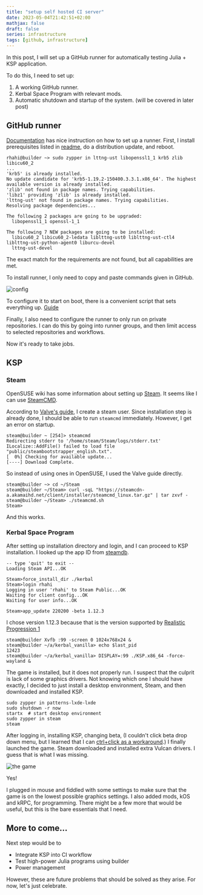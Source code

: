 ```yaml
---
title: "setup self hosted CI server"
date: 2023-05-04T21:42:51+02:00
mathjax: false
draft: false
series: infrastructure
tags: [github, infrastructure]
---
```


In this post, I will set up a GitHub runner for automatically testing Julia + KSP application.

To do this, I need to set up:

1. A working GitHub runner.
1. Kerbal Space Program with relevant mods.
1. Automatic shutdown and startup of the system. (will be covered in later post)

## GitHub runner

[Documentation](https://docs.github.com/en/actions/hosting-your-own-runners/managing-self-hosted-runners/adding-self-hosted-runners) has nice instruction on how to set up a runner. First, I install prerequisites listed in [readme](https://github.com/actions/runner), do a distribution update, and reboot.

```shell
rhahi@builder ~> sudo zypper in lttng-ust libopenssl1_1 krb5 zlib libicu60_2
...
'krb5' is already installed.
No update candidate for 'krb5-1.19.2-150400.3.3.1.x86_64'. The highest available version is already installed.
'zlib' not found in package names. Trying capabilities.
'libz1' providing 'zlib' is already installed.
'lttng-ust' not found in package names. Trying capabilities.
Resolving package dependencies...

The following 2 packages are going to be upgraded:
  libopenssl1_1 openssl-1_1

The following 7 NEW packages are going to be installed:
  libicu60_2 libicu60_2-ledata liblttng-ust0 liblttng-ust-ctl4 liblttng-ust-python-agent0 liburcu-devel
  lttng-ust-devel
```

The exact match for the requirements are not found, but all capabilities are met.

To install runner, I only need to copy and paste commands given in GitHub.

![config](/images/runner/configure.png)

To configure it to start on boot, there is a convenient script that sets everything up. [Guide](https://docs.github.com/en/actions/hosting-your-own-runners/managing-self-hosted-runners/configuring-the-self-hosted-runner-application-as-a-service)

Finally, I also need to configure the runner to only run on private repositories. I can do this by going into runner groups, and then limit access to selected repositories and workflows.

Now it's ready to take jobs.

## KSP

### Steam

OpenSUSE wiki has some information about setting up [Steam](https://en.opensuse.org/Steam). It seems like I can use [SteamCMD](https://software.opensuse.org/package/steamcmd).

According to [Valve's guide](https://developer.valvesoftware.com/wiki/SteamCMD), I create a steam user. Since installation step is already done, I should be able to run `steamcmd` immediately. However, I get an error on startup.

```shell
steam@builder ~ [254]> steamcmd
Redirecting stderr to '/home/steam/Steam/logs/stderr.txt'
ILocalize::AddFile() failed to load file "public/steambootstrapper_english.txt".
[  0%] Checking for available update...
[----] Download Complete.
```

So instead of using ones in OpenSUSE, I used the Valve guide directly.

```shell
steam@builder ~> cd ~/Steam
steam@builder ~/Steam> curl -sqL "https://steamcdn-a.akamaihd.net/client/installer/steamcmd_linux.tar.gz" | tar zxvf -
steam@builder ~/Steam> ./steamcmd.sh
Steam>
```

And this works.

### Kerbal Space Program

After setting up installation directory and login, and I can proceed to KSP installation. I looked up the app ID from [steamdb](https://steamdb.info/app/220200/).

```shell
-- type 'quit' to exit --
Loading Steam API...OK

Steam>force_install_dir ./kerbal
Steam>login rhahi
Logging in user 'rhahi' to Steam Public...OK
Waiting for client config...OK
Waiting for user info...OK

Steam>app_update 220200 -beta 1.12.3
```

I chose version 1.12.3 because that is the version supported by [Realistic Progression 1](https://github.com/KSP-RO/RP-0)

```shell
steam@builder Xvfb :99 -screen 0 1024x768x24 &
steam@builder ~/a/kerbal_vanilla> echo $last_pid
12423
steam@builder ~/a/kerbal_vanilla> DISPLAY=:99 ./KSP.x86_64 -force-wayland &

```

The game is installed, but it does not properly run. I suspect that the culprit is lack of some graphics drivers. Not knowing which one I should have exactly, I decided to just install a desktop environment, Steam, and then downloaded and installed KSP.

```shell
sudo zypper in patterns-lxde-lxde
sudo shutdown -r now
startx  # start desktop environment
sudo zypper in steam
steam
```

After logging in, installing KSP, changing beta, (I couldn't click beta drop down menu, but I learned that I can [ctrl+click as a workaround](https://github.com/ValveSoftware/steam-for-linux/issues/9273).) I finally launched the game. Steam downloaded and installed extra Vulcan drivers. I guess that is what I was missing.

![the game](/images/runner/ksp.png)

Yes!

I plugged in mouse and fiddled with some settings to make sure that the game is on the lowest possible graphics settings. I also added mods, kOS and kRPC, for programming. There might be a few more that would be useful, but this is the bare essentials that I need.

## More to come...

Next step would be to

- Integrate KSP into CI workflow
- Test high-power Julia programs using builder
- Power management

However, these are future problems that should be solved as they arise. For now, let's just celebrate.
